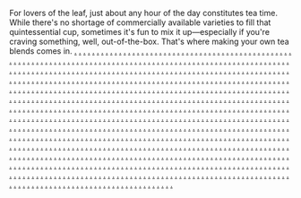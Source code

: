For lovers of the leaf, just about any hour of the day constitutes tea time. While there's no shortage of commercially available varieties to fill that quintessential cup, sometimes it's fun to mix it up—especially if you're craving something, well, out-of-the-box. That's where making your own tea blends comes in. 
<a href="https://brandingloopmarketing.weebly.com/">.</a>
<a href="https://boxsagamarketings.weebly.com/">.</a>
<a href="https://nibblehubmarketings.weebly.com/">.</a>
<a href="https://ppclevelmarketings.weebly.com/">.</a>
<a href="https://startwizmarketings.weebly.com/">.</a>
<a href="https://prhubmarketings.weebly.com/">.</a>
<a href="https://techplusmarketings.weebly.com/">.</a>
<a href="https://searchmarkmarketings.weebly.com/">.</a>
<a href="https://marketingsensemarketings.weebly.com/">.</a>
<a href="https://boxesardmarketings.weebly.com/">.</a>
<a href="https://publiciedmarketings.weebly.com/">.</a>
<a href="https://solidvectormarketings.weebly.com/">.</a>
<a href="https://interactivedashmarketing.weebly.com/">.</a>
<a href="https://brandservicesmarketing.weebly.com/">.</a>
<a href="https://doworksmarketing.weebly.com/">.</a>
<a href="https://semclickmarketing.weebly.com/">.</a>
<a href="https://technologiesconnectionmarketing.weebly.com/">.</a>
<a href="https://wizflowmarketing.weebly.com/">.</a>
<a href="https://labsfulmarketing.weebly.com/">.</a>
<a href="https://searchcasemarketinge.weebly.com/">.</a>
<a href="https://technoriedmarketinge.weebly.com/">.</a>
<a href="https://scaleshiftmarketinge.weebly.com/">.</a>
<a href="https://botlightmarketinge.weebly.com/">.</a>
<a href="https://digitalermarketinge.weebly.com/">.</a>
<a href="https://searchshipmarketing.weebly.com/">.</a>
<a href="https://strategylightmarketings.weebly.com/">.</a>
<a href="https://brandingtrademarketings.weebly.com/">.</a>
<a href="https://publichousemarketings.weebly.com/">.</a>
<a href="https://warepalacemarketings.weebly.com/">.</a>
<a href="https://doaffiliatemarketings.weebly.com/">.</a>
<a href="https://adprojectmarketing.weebly.com/">.</a>
<a href="https://wareworkmarketings.weebly.com/">.</a>
<a href="https://boostoptionmarketings.weebly.com/">.</a>
<a href="https://growthoptionmarketings.weebly.com/">.</a>
<a href="https://targetsparkmarketings.weebly.com/">.</a>
<a href="https://booststripemarketinge.weebly.com/">.</a>
<a href="https://makesoftmarketing.weebly.com/">.</a>
<a href="https://boxtypemarketing.weebly.com/">.</a>
<a href="https://byteprimemarketing.weebly.com/">.</a>
<a href="https://cryptstockmarketing.weebly.com/">.</a>
<a href="https://labscharmmarketing.weebly.com/">.</a>
<a href="https://viraltrademarketing.weebly.com/">.</a>
<a href="https://codecharmmarketing.weebly.com/">.</a>
<a href="https://strategyspecialsmarketinge.weebly.com/">.</a>
<a href="https://engineyardmarketinge.weebly.com/">.</a>
<a href="https://cryptservicesmarketinge.weebly.com/">.</a>
<a href="https://ppcdashmarketinge.weebly.com/">.</a>
<a href="https://analyticsproductsmarketinge.weebly.com/">.</a>
<a href="https://worksvaluesmarketing.weebly.com/">.</a>
<a href="https://metaaudiencemarketings.weebly.com/">.</a>
<a href="https://enginelayermarketings.weebly.com/">.</a>
<a href="https://retailermarketings.weebly.com/">.</a>
<a href="https://optimizedockmarketings.weebly.com/">.</a>
<a href="https://droidsprintmarketings.weebly.com/">.</a>
<a href="https://rigartmarketing.weebly.com/">.</a>
<a href="https://botnowmarketing.weebly.com/">.</a>
<a href="https://advertisingfactorymarketing.weebly.com/">.</a>
<a href="https://campaignvergemarketing.weebly.com/">.</a>
<a href="https://encommunicationsmarketing.weebly.com/">.</a>
<a href="https://strategybaymarketings.weebly.com/">.</a>
<a href="https://boxpostmarketing.weebly.com/">.</a>
<a href="https://targetusmarketings.weebly.com/">.</a>
<a href="https://nibblegoodsmarketing.weebly.com/">.</a>
<a href="https://engineloadmarketings.weebly.com/">.</a>
<a href="https://targetblendmarketings.weebly.com/">.</a>
<a href="https://marketingpressmarketing.weebly.com/">.</a>
<a href="https://campaignensmarketing.weebly.com/">.</a>
<a href="https://vectorriedmarketinge.weebly.com/">.</a>
<a href="https://dataproductmarketinge.weebly.com/">.</a>
<a href="https://advertisefitmarketinge.weebly.com/">.</a>
<a href="https://semscoutmarketinge.weebly.com/">.</a>
<a href="https://datagearmarketinge.weebly.com/">.</a>
<a href="https://technosprintmarketing.weebly.com/">.</a>
<a href="https://ppcstoremarketingze.weebly.com/">.</a>
<a href="https://expertscasemarketingze.weebly.com/">.</a>
<a href="https://microvaluemarketingze.weebly.com/">.</a>
<a href="https://bottomlinescopemarketingze.weebly.com/">.</a>
<a href="https://marketingishmarketingze.weebly.com/">.</a>
<a href="https://adprojectmarketing.weebly.com/">.</a>
<a href="https://affiliateoffermarketingz.weebly.com/">.</a>
<a href="https://chipshackmarketingz.weebly.com/">.</a>
<a href="https://worksdashmarketingz.weebly.com/">.</a>
<a href="https://bottomlineproductmarketingz.weebly.com/">.</a>
<a href="https://cyberpropertiesmarketingz.weebly.com/">.</a>
<a href="https://semmakermarketingz.weebly.com/">.</a>
<a href="https://cryptworkshopmarketingz.weebly.com/">.</a>
<a href="https://expertsdockmarketingz.weebly.com/">.</a>
<a href="https://warefuturemarketingze.weebly.com/">.</a>
<a href="https://vectoriedmarketingz.weebly.com/">.</a>
<a href="https://codecharmmarketing.weebly.com/">.</a>
<a href="https://marketingautomation2063.weebly.com/">.</a>
<a href="https://marketingautomation2055.weebly.com/">.</a>
<a href="https://marketingautomation2047.weebly.com/">.</a>
<a href="https://marketingautomation2039.weebly.com/">.</a>
<a href="https://marketingautomation2031.weebly.com/">.</a>
<a href="https://marketingautomation2023.weebly.com/">.</a>
<a href="https://marketingautomation2013.weebly.com/">.</a>
<a href="https://marketingautomation2007.weebly.com/">.</a>
<a href="https://marketingautomation1999.weebly.com/">.</a>
<a href="https://marketingautomation1991.weebly.com/">.</a>
<a href="https://brandingloopmarketing.weebly.com/">.</a>
<a href="https://expertsplaymarketingze.weebly.com/">.</a>
<a href="https://bytesstreetmarketingze.weebly.com/">.</a>
<a href="https://revenueshiftmarketingze.weebly.com/">.</a>
<a href="https://boostclickmarketingze.weebly.com/">.</a>
<a href="https://dobitmarketingze.weebly.com/">.</a>
<a href="https://publiccharmmarketing.weebly.com/">.</a>
<a href="https://makenibblemarketingz.weebly.com/">.</a>
<a href="https://viralportmarketing.weebly.com/">.</a>
<a href="https://gearfuelmarketingz.weebly.com/">.</a>
<a href="https://bitspropertiesmarketingz.weebly.com/">.</a>
<a href="https://cryptsidemarketingz.weebly.com/">.</a>
<a href="https://communicationspressmarketingz.weebly.com/">.</a>
<a href="https://bottomlineportmarketingz.weebly.com/">.</a>
<a href="https://cybervergemarketingz.weebly.com/">.</a>
<a href="https://viralstripemarketingz.weebly.com/">.</a>
<a href="https://boxmakermarketingz.weebly.com/">.</a>
<a href="https://technologyflowmarketing.weebly.com/">.</a>
<a href="https://marketingautomation2065.weebly.com/">.</a>
<a href="https://marketingautomation2057.weebly.com/">.</a>
<a href="https://marketingautomation2048.weebly.com/">.</a>
<a href="https://marketingautomation2041.weebly.com/">.</a>
<a href="https://marketingautomation2033.weebly.com/">.</a>
<a href="https://marketingautomation2025.weebly.com/">.</a>
<a href="https://marketingautomation2016.weebly.com/">.</a>
<a href="https://marketingautomation2009.weebly.com/">.</a>
<a href="https://marketingautomation2001.weebly.com/">.</a>
<a href="https://marketingautomation1993.weebly.com/">.</a>
<a href="https://vectorindustrymarketing.weebly.com/">.</a>
<a href="https://microskillmarketingze.weebly.com/">.</a>
<a href="https://activenibblemarketingze.weebly.com/">.</a>
<a href="https://chipnowmarketingze.weebly.com/">.</a>
<a href="https://ppcproductmarketingze.weebly.com/">.</a>
<a href="https://viralpropertiesmarketingze.weebly.com/">.</a>
<a href="https://rigartmarketing.weebly.com/">.</a>
<a href="https://boxesbaymarketingz.weebly.com/">.</a>
<a href="https://informaticscentremarketingz.weebly.com/">.</a>
<a href="https://bitgridmarketingz.weebly.com/">.</a>
<a href="https://clearseomarketingz.weebly.com/">.</a>
<a href="https://advertiseprimemarketingz.weebly.com/">.</a>
<a href="https://scalevaluemarketingz.weebly.com/">.</a>
<a href="https://boxesshiftmarketingz.weebly.com/">.</a>
<a href="https://retailstudiomarketingz.weebly.com/">.</a>
<a href="https://analyticsgrammarketingz.weebly.com/">.</a>
<a href="https://gearbasemarketingz.weebly.com/">.</a>
<a href="https://campaignensmarketing.weebly.com/">.</a>
<a href="https://marketingautomation2066.weebly.com/">.</a>
<a href="https://marketingautomation2058.weebly.com/">.</a>
<a href="https://marketingautomation2050.weebly.com/">.</a>
<a href="https://marketingautomation2042.weebly.com/">.</a>
<a href="https://marketingautomation2034.weebly.com/">.</a>
<a href="https://marketingautomation2026.weebly.com/">.</a>
<a href="https://marketingautomation2015.weebly.com/">.</a>
<a href="https://marketingautomation2010.weebly.com/">.</a>
<a href="https://marketingautomation2002.weebly.com/">.</a>
<a href="https://marketingautomation1994.weebly.com/">.</a>
<a href="https://worksvaluesmarketing.weebly.com/">.</a>
<a href="https://marketscanmarketingze.weebly.com/">.</a>
<a href="https://workssolutionsmarketingze.weebly.com/">.</a>
<a href="https://adstudiomarketingze.weebly.com/">.</a>
<a href="https://cybermakermarketingze.weebly.com/">.</a>
<a href="https://botshipmarketingze.weebly.com/">.</a>
<a href="https://cryptspanmarketing.weebly.com/">.</a>
<a href="https://analyticsitemsmarketingzs.weebly.com/">.</a>
<a href="https://gearpassmarketingzs.weebly.com/">.</a>
<a href="https://gearmedmarketingzs.weebly.com/">.</a>
<a href="https://boxenginemarketingzs.weebly.com/">.</a>
<a href="https://cyberhousemarketing.weebly.com/">.</a>
<a href="https://searchshipmarketing.weebly.com/">.</a>
<a href="https://scalevibemarketingze.weebly.com/">.</a>
<a href="https://technocentermarketingze.weebly.com/">.</a>
<a href="https://dataindustrymarketingze.weebly.com/">.</a>
<a href="https://analyticsmarkmarketingze.weebly.com/">.</a>
<a href="https://botarymarketingze.weebly.com/">.</a>
<a href="https://techplusmarketings.weebly.com/">.</a>
<a href="https://meshservicesmarketingz.weebly.com/">.</a>
<a href="https://communicationsfitmarketingz.weebly.com/">.</a>
<a href="https://campaignmostmarketingz.weebly.com/">.</a>
<a href="https://affiliateflowmarketingz.weebly.com/">.</a>
<a href="https://codespotmarketingz.weebly.com/">.</a>
<a href="https://waresitemsmarketingz.weebly.com/">.</a>
<a href="https://adssagamarketingz.weebly.com/">.</a>
<a href="https://zenmeshmarketingz.weebly.com/">.</a>
<a href="https://optimizemostmarketingz.weebly.com/">.</a>
<a href="https://labsfulmarketing.weebly.com/">.</a>
<a href="https://marketingautomation2064.weebly.com/">.</a>
<a href="https://marketingautomation2056.weebly.com/">.</a>
<a href="https://marketingautomation2049.weebly.com/">.</a>
<a href="https://marketingautomation2040.weebly.com/">.</a>
<a href="https://marketingautomation2032.weebly.com/">.</a>
<a href="https://marketingautomation2024.weebly.com/">.</a>
<a href="https://marketingautomation2014.weebly.com/">.</a>
<a href="https://marketingautomation2008.weebly.com/">.</a>
<a href="https://marketingautomation2000.weebly.com/">.</a>
<a href="https://marketingautomation1992.weebly.com/">.</a>
<a href="https://softscanmarketing8194s.weebly.com/">.</a>
<a href="https://softscanmarketing8187s.weebly.com/">.</a>
<a href="https://softscanmarketing8179s.weebly.com/">.</a>
<a href="https://softscanmarketing8171s.weebly.com/">.</a>
<a href="https://softscanmarketing8163s.weebly.com/">.</a>
<a href="https://softscanmarketing8155s.weebly.com/">.</a>
<a href="https://softscanmarketing8147s.weebly.com/">.</a>
<a href="https://softscanmarketing8139s.weebly.com/">.</a>
<a href="https://softscanmarketing8130s.weebly.com/">.</a>
<a href="https://softscanmarketing8127s.weebly.com/">.</a>
<a href="https://softscanmarketing8198s.weebly.com/">.</a>
<a href="https://softscanmarketing8190s.weebly.com/">.</a>
<a href="https://softscanmarketing8181s.weebly.com/">.</a>
<a href="https://softscanmarketing8174s.weebly.com/">.</a>
<a href="https://softscanmarketing8166s.weebly.com/">.</a>
<a href="https://softscanmarketing8158s.weebly.com/">.</a>
<a href="https://softscanmarketing8150s.weebly.com/">.</a>
<a href="https://softscanmarketing8142s.weebly.com/">.</a>
<a href="https://softscanmarketing8133s.weebly.com/">.</a>
<a href="https://softscanmarketing8123s.weebly.com/">.</a>
<a href="https://softscanmarketing8195s.weebly.com/">.</a>
<a href="https://softscanmarketing8188s.weebly.com/">.</a>
<a href="https://softscanmarketing8183s.weebly.com/">.</a>
<a href="https://softscanmarketing8172s.weebly.com/">.</a>
<a href="https://softscanmarketing8164s.weebly.com/">.</a>
<a href="https://softscanmarketing8156s.weebly.com/">.</a>
<a href="https://softscanmarketing8148s.weebly.com/">.</a>
<a href="https://softscanmarketing8140s.weebly.com/">.</a>
<a href="https://softscanmarketing8131s.weebly.com/">.</a>
<a href="https://softscanmarketing8121s.weebly.com/">.</a>
<a href="https://softscanmarketing8199s.weebly.com/">.</a>
<a href="https://softscanmarketing8191s.weebly.com/">.</a>
<a href="https://softscanmarketing8182s.weebly.com/">.</a>
<a href="https://softscanmarketing8175s.weebly.com/">.</a>
<a href="https://softscanmarketing8167s.weebly.com/">.</a>
<a href="https://softscanmarketing8159s.weebly.com/">.</a>
<a href="https://softscanmarketing8151s.weebly.com/">.</a>
<a href="https://softscanmarketing8143s.weebly.com/">.</a>
<a href="https://softscanmarketing8134s.weebly.com/">.</a>
<a href="https://softscanmarketing8124s.weebly.com/">.</a>
<a href="https://softscanmarketing8197s.weebly.com/">.</a>
<a href="https://softscanmarketing8189s.weebly.com/">.</a>
<a href="https://softscanmarketing8180s.weebly.com/">.</a>
<a href="https://softscanmarketing8173s.weebly.com/">.</a>
<a href="https://softscanmarketing8165s.weebly.com/">.</a>
<a href="https://softscanmarketing8157s.weebly.com/">.</a>
<a href="https://softscanmarketing8149s.weebly.com/">.</a>
<a href="https://softscanmarketing8141s.weebly.com/">.</a>
<a href="https://softscanmarketing8132s.weebly.com/">.</a>
<a href="https://softscanmarketing8122s.weebly.com/">.</a>
<a href="https://softscanmarketing8200s.weebly.com/">.</a>
<a href="https://softscanmarketing8192s.weebly.com/">.</a>
<a href="https://softscanmarketing8184s.weebly.com/">.</a>
<a href="https://softscanmarketing8176s.weebly.com/">.</a>
<a href="https://softscanmarketing8168s.weebly.com/">.</a>
<a href="https://softscanmarketing8160s.weebly.com/">.</a>
<a href="https://softscanmarketing8152s.weebly.com/">.</a>
<a href="https://softscanmarketing8144s.weebly.com/">.</a>
<a href="https://softscanmarketing8135s.weebly.com/">.</a>
<a href="https://softscanmarketing8125s.weebly.com/">.</a>
<a href="https://virtuallermarketing.weebly.com/">.</a>
<a href="https://roboticsnowmarketing.weebly.com/">.</a>
<a href="https://adsincmarketing.weebly.com/">.</a>
<a href="https://b2bfeedmarketing.weebly.com/">.</a>
<a href="https://roboticsgearmarketing.weebly.com/">.</a>
<a href="https://boxescasemarketing.weebly.com/">.</a>
<a href="https://nibblesparkmarketing.weebly.com/">.</a>
<a href="https://prpressmarketing.weebly.com/">.</a>
<a href="https://retailatlasmarketing.weebly.com/">.</a>
<a href="https://adfermarketing.weebly.com/">.</a>
<a href="https://microistmarketing.weebly.com/">.</a>
<a href="https://activewarezmarketing.weebly.com/">.</a>
<a href="https://chipsyncmarketing.weebly.com/">.</a>
<a href="https://analyticsiedmarketing.weebly.com/">.</a>
<a href="https://marketboostmarketing.weebly.com/">.</a>
<a href="https://optimizeshipmarketing.weebly.com/">.</a>
<a href="https://nanoviewmarketing.weebly.com/">.</a>
<a href="https://codeprimemarketing.weebly.com/">.</a>
<a href="https://rigvergemarketing.weebly.com/">.</a>
<a href="https://retailfedmarketing.weebly.com/">.</a>
<a href="https://bytecrewmarketing.weebly.com/">.</a>
<a href="https://warezeablemarketing.weebly.com/">.</a>
<a href="https://marketpassmarketing.weebly.com/">.</a>
<a href="https://startbottomlinemarketing.weebly.com/">.</a>
<a href="https://rackindustrymarketing.weebly.com/">.</a>
<a href="https://adsgraphmarketing.weebly.com/">.</a>
<a href="https://upstrategymarketing.weebly.com/">.</a>
<a href="https://advertisesensemarketing.weebly.com/">.</a>
<a href="https://byteincmarketing.weebly.com/">.</a>
<a href="https://promoteprojectmarketing.weebly.com/">.</a>
<a href="https://chiphousemarketing.weebly.com/">.</a>
<a href="https://technologyfactorymarketing.weebly.com/">.</a>
<a href="https://microdockmarketing.weebly.com/">.</a>
<a href="https://informaticsspotmarketing.weebly.com/">.</a>
<a href="https://wizmodemarketing.weebly.com/">.</a>
<a href="https://seoaidmarketing.weebly.com/">.</a>
<a href="https://solidtechnomarketing.weebly.com/">.</a>
<a href="https://realboxmarketing.weebly.com/">.</a>
<a href="https://startviralmarketing.weebly.com/">.</a>
<a href="https://searchlogicmarketing.weebly.com/">.</a>
<a href="https://bottomlinealmarketing.weebly.com/">.</a>
<a href="https://seosignalmarketing.weebly.com/">.</a>
<a href="https://boostsagamarketing.weebly.com/">.</a>
<a href="https://botconceptmarketing.weebly.com/">.</a>
<a href="https://meshskillmarketinge.weebly.com/">.</a>
<a href="https://meshstartmarketinge.weebly.com/">.</a>
<a href="https://engineideasmarketinge.weebly.com/">.</a>
<a href="https://technopostmarketinge.weebly.com/">.</a>
<a href="https://bytesitemsmarketing.weebly.com/">.</a>
<a href="https://softworkmarketing.weebly.com/">.</a>
<a href="https://nibblefuelmarketing.weebly.com/">.</a>
<a href="https://b2btrademarketing.weebly.com/">.</a>
<a href="https://nibbledeckmarketing.weebly.com/">.</a>
<a href="https://growthstockmarketing.weebly.com/">.</a>
<a href="https://strategygroupmarketing.weebly.com/">.</a>
<a href="https://scalespanmarketing.weebly.com/">.</a>
<a href="https://labstagsmarketing.weebly.com/">.</a>
<a href="https://mediamarkmarketing.weebly.com/">.</a>
<a href="https://targetishmarketing.weebly.com/">.</a>
<a href="https://meshincmarketing.weebly.com/">.</a>
<a href="https://communicationsprimemarketing.weebly.com/">.</a>
<a href="https://promotesagamarketing.weebly.com/">.</a>
<a href="https://labsishmarketing.weebly.com/">.</a>
<a href="https://bytefuturemarketing.weebly.com/">.</a>
<a href="https://ppcnowmarketing.weebly.com/">.</a>
<a href="https://ppciedmarketing.weebly.com/">.</a>
<a href="https://publiceablemarketinge.weebly.com/">.</a>
<a href="https://riggurumarketinge.weebly.com/">.</a>
<a href="https://targetworkshopmarketinge.weebly.com/">.</a>
<a href="https://mediacrewmarketinge.weebly.com/">.</a>
<a href="https://boxesaidmarketinge.weebly.com/">.</a>
<a href="https://interactivespecialsmarketinge.weebly.com/">.</a>
<a href="https://cybercaremarketing.weebly.com/">.</a>
<a href="https://boostplaymarketing.weebly.com/">.</a>
<a href="https://publictagsmarketing.weebly.com/">.</a>
<a href="https://advertisingstormmarketing.weebly.com/">.</a>
<a href="https://wizspacemarketing.weebly.com/">.</a>
<a href="https://cryptplaymarketing.weebly.com/">.</a>
<a href="https://clearadvertisemarketing.weebly.com/">.</a>
<a href="https://gearbarnmarketing.weebly.com/">.</a>
<a href="https://expertsbasemarketing.weebly.com/">.</a>
<a href="https://adscapemarketing.weebly.com/">.</a>
<a href="https://relationsblogmarketing.weebly.com/">.</a>
<a href="https://targetshipmarketing.weebly.com/">.</a>
<a href="https://vectorglowmarketing.weebly.com/">.</a>
<a href="https://boostlevelmarketing.weebly.com/">.</a>
<a href="https://adssensemarketing.weebly.com/">.</a>
<a href="https://bytelogicmarketing.weebly.com/">.</a>
<a href="https://boxesservicesmarketing.weebly.com/">.</a>
<a href="https://codeskillmarketing.weebly.com/">.</a>
<a href="https://technologyprimemarketing.weebly.com/">.</a>
<a href="https://growthshiftmarketinge.weebly.com/">.</a>
<a href="https://audiencestormmarketinge.weebly.com/">.</a>
<a href="https://optimizefermarketinge.weebly.com/">.</a>
<a href="https://technoblogmarketinge.weebly.com/">.</a>
<a href="https://expertsclubmarketinge.weebly.com/">.</a>
<a href="https://microgrammarketing.weebly.com/">.</a>
<a href="https://waresconnectionmarketing.weebly.com/">.</a>
<a href="https://growthscalemarketing.weebly.com/">.</a>
<a href="https://nibblemakermarketing.weebly.com/">.</a>
<a href="https://warezloadmarketing.weebly.com/">.</a>
<a href="https://advertisehillmarketing.weebly.com/">.</a>
<a href="https://labslevelmarketing.weebly.com/">.</a>
<a href="https://viralshipmarketing.weebly.com/">.</a>
<a href="https://solidgearmarketing.weebly.com/">.</a>
<a href="https://doadvertisingmarketing.weebly.com/">.</a>
<a href="https://dowarezmarketing.weebly.com/">.</a>
<a href="https://warevibemarketing.weebly.com/">.</a>
<a href="https://nanomarkmarketing.weebly.com/">.</a>
<a href="https://brandingbandmarketing.weebly.com/">.</a>
<a href="https://nibblefocusmarketing.weebly.com/">.</a>
<a href="https://boxcentremarketing.weebly.com/">.</a>
<a href="https://informaticseablemarketing.weebly.com/">.</a>
<a href="https://meshsnapmarketing.weebly.com/">.</a>
<a href="https://publicfeedmarketing.weebly.com/">.</a>
<a href="https://wareclubmarketinge.weebly.com/">.</a>
<a href="https://addesignmarketinge.weebly.com/">.</a>
<a href="https://adicmarketinge.weebly.com/">.</a>
<a href="https://righubmarketinge.weebly.com/">.</a>
<a href="https://upviralmarketinge.weebly.com/">.</a>
<a href="https://chiphousemarketing.weebly.com/">.</a>
<a href="https://micronessmarketingze.weebly.com/">.</a>
<a href="https://boxescharmmarketingze.weebly.com/">.</a>
<a href="https://scaleloopmarketingze.weebly.com/">.</a>
<a href="https://nibblevillagemarketingze.weebly.com/">.</a>
<a href="https://warecaremarketingze.weebly.com/">.</a>
<a href="https://microgrammarketing.weebly.com/">.</a>
<a href="https://informaticsblendmarketingz.weebly.com/">.</a>
<a href="https://expertslabmarketingz.weebly.com/">.</a>
<a href="https://realcommunicationsmarketingz.weebly.com/">.</a>
<a href="https://realenginemarketingz.weebly.com/">.</a>
<a href="https://datalevelmarketingz.weebly.com/">.</a>
<a href="https://realrelationsmarketingz.weebly.com/">.</a>
<a href="https://godroidmarketingz.weebly.com/">.</a>
<a href="https://optimizeindustrymarketingz.weebly.com/">.</a>
<a href="https://communicationsscanmarketingz.weebly.com/">.</a>
<a href="https://viralboostmarketingz.weebly.com/">.</a>
<a href="https://publicfeedmarketing.weebly.com/">.</a>
<a href="https://marketingautomation2141.weebly.com/">.</a>
<a href="https://marketingautomation2133.weebly.com/">.</a>
<a href="https://marketingautomation2125.weebly.com/">.</a>
<a href="https://marketingautomation2117.weebly.com/">.</a>
<a href="https://marketingautomation2109.weebly.com/">.</a>
<a href="https://marketingautomation2101.weebly.com/">.</a>
<a href="https://marketingautomation2093.weebly.com/">.</a>
<a href="https://marketingautomation2085.weebly.com/">.</a>
<a href="https://marketingautomation2077.weebly.com/">.</a>
<a href="https://marketingautomation2069.weebly.com/">.</a>
<a href="https://nibblesparkmarketing.weebly.com/">.</a>
<a href="https://boxessyncmarketingze.weebly.com/">.</a>
<a href="https://promotedeckmarketingze.weebly.com/">.</a>
<a href="https://scalespotmarketingze.weebly.com/">.</a>
<a href="https://adsnowmarketingze.weebly.com/">.</a>
<a href="https://chipprimemarketingze.weebly.com/">.</a>
<a href="https://cybercaremarketing.weebly.com/">.</a>
<a href="https://enginecastmarketingz.weebly.com/">.</a>
<a href="https://boxflowmarketingz.weebly.com/">.</a>
<a href="https://expertsbaymarketingz.weebly.com/">.</a>
<a href="https://interactivespanmarketingz.weebly.com/">.</a>
<a href="https://b2bscoutmarketingz.weebly.com/">.</a>
<a href="https://warezisemarketingz.weebly.com/">.</a>
<a href="https://retailoptionmarketingz.weebly.com/">.</a>
<a href="https://bitslogicmarketingz.weebly.com/">.</a>
<a href="https://brandingsparkmarketingz.weebly.com/">.</a>
<a href="https://technologyprimemarketing.weebly.com/">.</a>
<a href="https://marketingautomation2139.weebly.com/">.</a>
<a href="https://marketingautomation2131.weebly.com/">.</a>
<a href="https://marketingautomation2123.weebly.com/">.</a>
<a href="https://marketingautomation2115.weebly.com/">.</a>
<a href="https://marketingautomation2107.weebly.com/">.</a>
<a href="https://marketingautomation2100.weebly.com/">.</a>
<a href="https://marketingautomation2091.weebly.com/">.</a>
<a href="https://marketingautomation2083.weebly.com/">.</a>
<a href="https://marketingautomation2075.weebly.com/">.</a>
<a href="https://marketingautomation2067.weebly.com/">.</a>
<a href="https://labslevelmarketing.weebly.com/">.</a>
<a href="https://bitspalacemarketingze.weebly.com/">.</a>
<a href="https://marketstartmarketingze.weebly.com/">.</a>
<a href="https://targetlabmarketingze.weebly.com/">.</a>
<a href="https://startpromotemarketingze.weebly.com/">.</a>
<a href="https://meshmodemarketingze.weebly.com/">.</a>
<a href="https://bytesitemsmarketing.weebly.com/">.</a>
<a href="https://virtualclickmarketingz.weebly.com/">.</a>
<a href="https://growthconceptmarketingz.weebly.com/">.</a>
<a href="https://interactivetagsmarketingz.weebly.com/">.</a>
<a href="https://scalegearmarketingz.weebly.com/">.</a>
<a href="https://workshillmarketingz.weebly.com/">.</a>
<a href="https://worksclickmarketingz.weebly.com/">.</a>
<a href="https://marketincmarketingz.weebly.com/">.</a>
<a href="https://technologynowmarketingz.weebly.com/">.</a>
<a href="https://warefuturemarketingz.weebly.com/">.</a>
<a href="https://seobarnmarketingz.weebly.com/">.</a>
<a href="https://publiceablemarketinge.weebly.com/">.</a>
<a href="https://marketingautomation2142.weebly.com/">.</a>
<a href="https://marketingautomation2134.weebly.com/">.</a>
<a href="https://marketingautomation2126.weebly.com/">.</a>
<a href="https://marketingautomation2118.weebly.com/">.</a>
<a href="https://marketingautomation2110.weebly.com/">.</a>
<a href="https://marketingautomation2102.weebly.com/">.</a>
<a href="https://marketingautomation2094.weebly.com/">.</a>
<a href="https://marketingautomation2086.weebly.com/">.</a>
<a href="https://marketingautomation2078.weebly.com/">.</a>
<a href="https://marketingautomation2070.weebly.com/">.</a>
<a href="https://clearadvertisemarketing.weebly.com/">.</a>
<a href="https://nanolightmarketingze.weebly.com/">.</a>
<a href="https://bytenowmarketingze.weebly.com/">.</a>
<a href="https://dorigmarketingze.weebly.com/">.</a>
<a href="https://retailsafermarketingze.weebly.com/">.</a>
<a href="https://communicationsiedmarketingze.weebly.com/">.</a>
<a href="https://rackindustrymarketing.weebly.com/">.</a>
<a href="https://enginevergemarketingz.weebly.com/">.</a>
<a href="https://nanostartmarketingz.weebly.com/">.</a>
<a href="https://brandingvergemarketingz.weebly.com/">.</a>
<a href="https://communicationspassmarketingz.weebly.com/">.</a>
<a href="https://interactivecasemarketingz.weebly.com/">.</a>
<a href="https://digitalbasemarketingz.weebly.com/">.</a>
<a href="https://marketingshipmarketingz.weebly.com/">.</a>
<a href="https://interactivepropertiesmarketingz.weebly.com/">.</a>
<a href="https://bitsscanmarketingz.weebly.com/">.</a>
<a href="https://relationsnowmarketingz.weebly.com/">.</a>
<a href="https://boostsagamarketing.weebly.com/">.</a>
<a href="https://marketingautomation2140.weebly.com/">.</a>
<a href="https://marketingautomation2132.weebly.com/">.</a>
<a href="https://marketingautomation2124.weebly.com/">.</a>
<a href="https://marketingautomation2116.weebly.com/">.</a>
<a href="https://marketingautomation2108.weebly.com/">.</a>
<a href="https://marketingautomation2099.weebly.com/">.</a>
<a href="https://marketingautomation2092.weebly.com/">.</a>
<a href="https://marketingautomation2084.weebly.com/">.</a>
<a href="https://marketingautomation2076.weebly.com/">.</a>
<a href="https://marketingautomation2068.weebly.com/">.</a>
<a href="https://strategygroupmarketing.weebly.com/">.</a>
<a href="https://marketingskillmarketingze.weebly.com/">.</a>
<a href="https://revenuelinemarketingze.weebly.com/">.</a>
<a href="https://optimizeplaymarketingze.weebly.com/">.</a>
<a href="https://relationsstartmarketingze.weebly.com/">.</a>
<a href="https://bytesscanmarketingze.weebly.com/">.</a>
<a href="https://chipsyncmarketing.weebly.com/">.</a>
<a href="https://bottomlineworksmarketingzs.weebly.com/">.</a>
<a href="https://technovibemarketingzs.weebly.com/">.</a>
<a href="https://communicationsmarkmarketingzs.weebly.com/">.</a>
<a href="https://biticamarketingzs.weebly.com/">.</a>
<a href="https://expertsviewmarketingze.weebly.com/">.</a>
<a href="https://softscanmarketing8283s.weebly.com/">.</a>
<a href="https://softscanmarketing8275s.weebly.com/">.</a>
<a href="https://softscanmarketing8258s.weebly.com/">.</a>
<a href="https://softscanmarketing8249s.weebly.com/">.</a>
<a href="https://softscanmarketing8241s.weebly.com/">.</a>
<a href="https://softscanmarketing8233s.weebly.com/">.</a>
<a href="https://softscanmarketing8225s.weebly.com/">.</a>
<a href="https://softscanmarketing8217s.weebly.com/">.</a>
<a href="https://softscanmarketing8209s.weebly.com/">.</a>
<a href="https://softscanmarketing8201s.weebly.com/">.</a>
<a href="https://softscanmarketing8286s.weebly.com/">.</a>
<a href="https://softscanmarketing8282s.weebly.com/">.</a>
<a href="https://softscanmarketing8259s.weebly.com/">.</a>
<a href="https://softscanmarketing8252s.weebly.com/">.</a>
<a href="https://softscanmarketing8244s.weebly.com/">.</a>
<a href="https://softscanmarketing8236s.weebly.com/">.</a>
<a href="https://softscanmarketing8228s.weebly.com/">.</a>
<a href="https://softscanmarketing8220s.weebly.com/">.</a>
<a href="https://softscanmarketing8216s.weebly.com/">.</a>
<a href="https://softscanmarketing8204s.weebly.com/">.</a>
<a href="https://softscanmarketing8284s.weebly.com/">.</a>
<a href="https://softscanmarketing8276s.weebly.com/">.</a>
<a href="https://softscanmarketing8261s.weebly.com/">.</a>
<a href="https://softscanmarketing8250s.weebly.com/">.</a>
<a href="https://softscanmarketing8242s.weebly.com/">.</a>
<a href="https://softscanmarketing8234s.weebly.com/">.</a>
<a href="https://softscanmarketing8226s.weebly.com/">.</a>
<a href="https://softscanmarketing8218s.weebly.com/">.</a>
<a href="https://softscanmarketing8210s.weebly.com/">.</a>
<a href="https://softscanmarketing8202s.weebly.com/">.</a>
<a href="https://softscanmarketing8287s.weebly.com/">.</a>
<a href="https://softscanmarketing8278s.weebly.com/">.</a>
<a href="https://softscanmarketing8262s.weebly.com/">.</a>
<a href="https://softscanmarketing8253s.weebly.com/">.</a>
<a href="https://softscanmarketing8245s.weebly.com/">.</a>
<a href="https://softscanmarketing8237s.weebly.com/">.</a>
<a href="https://softscanmarketing8229s.weebly.com/">.</a>
<a href="https://softscanmarketing8221s.weebly.com/">.</a>
<a href="https://softscanmarketing8212s.weebly.com/">.</a>
<a href="https://softscanmarketing8205s.weebly.com/">.</a>
<a href="https://softscanmarketing8285s.weebly.com/">.</a>
<a href="https://softscanmarketing8277s.weebly.com/">.</a>
<a href="https://softscanmarketing8266s.weebly.com/">.</a>
<a href="https://softscanmarketing8251s.weebly.com/">.</a>
<a href="https://softscanmarketing8243s.weebly.com/">.</a>
<a href="https://softscanmarketing8235s.weebly.com/">.</a>
<a href="https://softscanmarketing8227s.weebly.com/">.</a>
<a href="https://softscanmarketing8219s.weebly.com/">.</a>
<a href="https://softscanmarketing8211s.weebly.com/">.</a>
<a href="https://softscanmarketing8203s.weebly.com/">.</a>
<a href="https://softscanmarketing8288s.weebly.com/">.</a>
<a href="https://softscanmarketing8280s.weebly.com/">.</a>
<a href="https://softscanmarketing8263s.weebly.com/">.</a>
<a href="https://softscanmarketing8254s.weebly.com/">.</a>
<a href="https://softscanmarketing8246s.weebly.com/">.</a>
<a href="https://softscanmarketing8238s.weebly.com/">.</a>
<a href="https://softscanmarketing8230s.weebly.com/">.</a>
<a href="https://softscanmarketing8222s.weebly.com/">.</a>
<a href="https://softscanmarketing8213s.weebly.com/">.</a>
<a href="https://softscanmarketing8208s.weebly.com/">.</a>
<a href="https://leadadvertisinge.weebly.com/">.</a>
<a href="https://optimizetagsmarketingze.weebly.com/">.</a>
<a href="https://adbandmarketingze.weebly.com/">.</a>
<a href="https://bottomlinemakermarketingze.weebly.com/">.</a>
<a href="https://bitincmarketingze.weebly.com/">.</a>
<a href="https://chipbandmarketingze.weebly.com/">.</a>
<a href="https://leadadvertisinge.weebly.com/">.</a>
<a href="https://sanguinemarketingr.weebly.com/">.</a>
<a href="https://dartmarketingr.weebly.com/">.</a>
<a href="https://levelmarketingr.weebly.com/">.</a>
<a href="https://motiondigitalr.weebly.com/">.</a>
<a href="https://poweradvertisingr.weebly.com/">.</a>
<a href="https://methodmarketinge.weebly.com/">.</a>
<a href="https://ativemarketingr.weebly.com/">.</a>
<a href="https://brainymarketingr.weebly.com/">.</a>
<a href="https://exoticdigitalsr.weebly.com/">.</a>
<a href="https://marketingopolirs.weebly.com/">.</a>
<a href="https://synergydigitalsr.weebly.com/">.</a>
<a href="https://gonzomarketinge.weebly.com/">.</a>
<a href="https://accemarkengr.weebly.com/">.</a>
<a href="https://syntheticmarketingr.weebly.com/">.</a>
<a href="https://magentamarketinrg.weebly.com/">.</a>
<a href="https://discoveronliner.weebly.com/">.</a>
<a href="https://pingadvertisingr.weebly.com/">.</a>
<a href="https://blidigitalse.weebly.com/">.</a>
<a href="https://checkmarketingingr.weebly.com/">.</a>
<a href="https://convoditigalr.weebly.com/">.</a>
<a href="https://mastersmadrketingr.weebly.com/">.</a>
<a href="https://rocketmarketingr.weebly.com/">.</a>
<a href="https://digitalshacksr.weebly.com/">.</a>
<a href="https://motiondigitalse.weebly.com/">.</a>
<a href="https://technovergemarketingze.weebly.com/">.</a>
<a href="https://communicationskitmarketingze.weebly.com/">.</a>
<a href="https://dorelationsmarketingze.weebly.com/">.</a>
<a href="https://technoblendmarketingze.weebly.com/">.</a>
<a href="https://neticianmarketingze.weebly.com/">.</a>
<a href="https://motiondigitalse.weebly.com/">.</a>
<a href="https://flatlanddigitalsr.weebly.com/">.</a>
<a href="https://voicemarketingr.weebly.com/">.</a>
<a href="https://zealousmarketingr.weebly.com/">.</a>
<a href="https://audiencemarketinrg.weebly.com/">.</a>
<a href="https://transitiondigitalsr.weebly.com/">.</a>
<a href="https://fireballmarketinge.weebly.com/">.</a>
<a href="https://trafficsmarketingr.weebly.com/">.</a>
<a href="https://acquisitionmarketinsgr.weebly.com/">.</a>
<a href="https://buskdigitalr.weebly.com/">.</a>
<a href="https://exactdigitarl.weebly.com/">.</a>
<a href="https://institutedigitalr.weebly.com/">.</a>
<a href="https://savvymarketinge.weebly.com/">.</a>
<a href="https://softmarketingingr.weebly.com/">.</a>
<a href="https://pitchmarketr.weebly.com/">.</a>
<a href="https://marketingdecksr.weebly.com/">.</a>
<a href="https://contactonliner.weebly.com/">.</a>
<a href="https://acumenadvertisingr.weebly.com/">.</a>
<a href="https://daydreammarketinge.weebly.com/">.</a>
<a href="https://vectorriedmarketing.weebly.com/">.</a>
<a href="https://expertskitmarketing.weebly.com/">.</a>
<a href="https://chipconnectionmarketing.weebly.com/">.</a>
<a href="https://advertisinghousemarketing.weebly.com/">.</a>
<a href="https://scaleglowmarketing.weebly.com/">.</a>
<a href="https://searchadvertisinge.weebly.com/">.</a>
<a href="https://bytebarnmarketingze.weebly.com/">.</a>
<a href="https://botdockmarketingze.weebly.com/">.</a>
<a href="https://seostormmarketingze.weebly.com/">.</a>
<a href="https://searchnessmarketingze.weebly.com/">.</a>
<a href="https://warenowmarketingze.weebly.com/">.</a>
<a href="https://searchadvertisinge.weebly.com/">.</a>
<a href="https://crimsonmarketingr.weebly.com/">.</a>
<a href="https://variablemarketingr.weebly.com/">.</a>
<a href="https://omnimarketingr.weebly.com/">.</a>
<a href="https://executivedigitalsr.weebly.com/">.</a>
<a href="https://allyadvertisingr.weebly.com/">.</a>
<a href="https://segmentmarketinge.weebly.com/">.</a>
<a href="https://fireballsmarketingr.weebly.com/">.</a>
<a href="https://modelmarketingr.weebly.com/">.</a>
<a href="https://interactionmarketingrs.weebly.com/">.</a>
<a href="https://contactonlinre.weebly.com/">.</a>
<a href="https://elevateadvertisingr.weebly.com/">.</a>
<a href="https://centralmarketinge.weebly.com/">.</a>
<a href="https://suitemarketingr.weebly.com/">.</a>
<a href="https://generatemarketingr.weebly.com/">.</a>
<a href="https://infinitymarketingr.weebly.com/">.</a>
<a href="https://shiftonlier.weebly.com/">.</a>
<a href="https://conditionadvertisingr.weebly.com/">.</a>
<a href="https://marketingadrie.weebly.com/">.</a>
<a href="https://retailrisemarketing.weebly.com/">.</a>
<a href="https://botlightmarketing.weebly.com/">.</a>
<a href="https://b2bgroupmarketing.weebly.com/">.</a>
<a href="https://marketclickmarketing.weebly.com/">.</a>
<a href="https://audienceshiftmarketing.weebly.com/">.</a>
<a href="https://spireadvertisinge.weebly.com/">.</a>
<a href="https://adhutmarketingze.weebly.com/">.</a>
<a href="https://boostledmarketingze.weebly.com/">.</a>
<a href="https://prpalacemarketingze.weebly.com/">.</a>
<a href="https://campaignscoutmarketingze.weebly.com/">.</a>
<a href="https://warezaidmarketingze.weebly.com/">.</a>
<a href="https://spireadvertisinge.weebly.com/">.</a>
<a href="https://incubatormarketingr.weebly.com/">.</a>
<a href="https://scriptmarketingr.weebly.com/">.</a>
<a href="https://marketingpadsr.weebly.com/">.</a>
<a href="https://marketingworksr.weebly.com/">.</a>
<a href="https://fiberadvertisingr.weebly.com/">.</a>
<a href="https://providermarketinge.weebly.com/">.</a>
<a href="https://algorithmmarketingr.weebly.com/">.</a>
<a href="https://forcemarketingr.weebly.com/">.</a>
<a href="https://magicdigitalsr.weebly.com/">.</a>
<a href="https://digitalshedsr.weebly.com/">.</a>
<a href="https://reduxdigitalsr.weebly.com/">.</a>
<a href="https://pixeladvertisinge.weebly.com/">.</a>
<a href="https://originmarketingingr.weebly.com/">.</a>
<a href="https://buzzmarketingr.weebly.com/">.</a>
<a href="https://discoveronlinerr.weebly.com/">.</a>
<a href="https://marketingiumsr.weebly.com/">.</a>
<a href="https://marketingchatsr.weebly.com/">.</a>
<a href="https://chipmarketinge.weebly.com/">.</a>
<a href="https://technoriedmarketing.weebly.com/">.</a>
<a href="https://advertisefitmarketing.weebly.com/">.</a>
<a href="https://microtagsmarketing.weebly.com/">.</a>
<a href="https://softblogmarketing.weebly.com/">.</a>
<a href="https://promotevibemarketing.weebly.com/">.</a>
<a href="https://deliverdigitale.weebly.com/">.</a>
<a href="https://advertisegroupmarketingze.weebly.com/">.</a>
<a href="https://boxesclickmarketingze.weebly.com/">.</a>
<a href="https://seohousemarketingze.weebly.com/">.</a>
<a href="https://cyberbandmarketingze.weebly.com/">.</a>
<a href="https://boxesermarketingze.weebly.com/">.</a>
<a href="https://deliverdigitale.weebly.com/">.</a>
<a href="https://outpostdigitalsr.weebly.com/">.</a>
<a href="https://graphicsmarketiddr.weebly.com/">.</a>
<a href="https://cryptmarketingr.weebly.com/">.</a>
<a href="https://trustmarketingr.weebly.com/">.</a>
<a href="https://peakdigitalsr.weebly.com/">.</a>
<a href="https://tridentadvertisinge.weebly.com/">.</a>
<a href="https://marketingologysr.weebly.com/">.</a>
<a href="https://foundmarketingr.weebly.com/">.</a>
<a href="https://rapiddigitalrs.weebly.com/">.</a>
<a href="https://surfacemarketingr.weebly.com/">.</a>
<a href="https://indicatordigitalsr.weebly.com/">.</a>
<a href="https://snapmarketinge.weebly.com/">.</a>
<a href="https://cookiemarketingingr.weebly.com/">.</a>
<a href="https://marketingdecrksr.weebly.com/">.</a>
<a href="https://edgeonlinder.weebly.com/">.</a>
<a href="https://moreonliner.weebly.com/">.</a>
<a href="https://marketingcrownsr.weebly.com/">.</a>
<a href="https://yokemarketinge.weebly.com/">.</a>
<a href="https://scaleshiftmarketing.weebly.com/">.</a>
<a href="https://analyticsproductsmarketing.weebly.com/">.</a>
<a href="https://softscapemarketing.weebly.com/">.</a>
<a href="https://coderiedmarketing.weebly.com/">.</a>
<a href="https://interactivesignalmarketing.weebly.com/">.</a>
<a href="https://methodmarketinge.weebly.com/">.</a>
<a href="https://interactivenessmarketingzs.weebly.com/">.</a>
<a href="https://targetgearmarketingzs.weebly.com/">.</a>
<a href="https://relationslayermarketingzs.weebly.com/">.</a>
<a href="https://bottomlineideasmarketingzs.weebly.com/">.</a>
<a href="https://optimizespanmarketingzs.weebly.com/">.</a>
<a href="https://segmentmarketinge.weebly.com/">.</a>
<a href="https://communicationsdashmarketinge.weebly.com/">.</a>
<a href="https://revenuescanmarketinge.weebly.com/">.</a>
<a href="https://affiliatevergemarketinge.weebly.com/">.</a>
<a href="https://nibblepressmarketinge.weebly.com/">.</a>
<a href="https://corenanomarketinge.weebly.com/">.</a>
<a href="https://zenpublicmarketingze.weebly.com/">.</a>
<a href="https://adskitmarketingez.weebly.com/">.</a>
<a href="https://searchiummarketingz.weebly.com/">.</a>
<a href="https://techhillmarketingz.weebly.com/">.</a>
<a href="https://relationsdashmarketingz.weebly.com/">.</a>
<a href="https://marketingadrie.weebly.com/">.</a>
<a href="https://marketingautomation1980.weebly.com/">.</a>
<a href="https://marketingautomation1971.weebly.com/">.</a>
<a href="https://marketingautomation1963.weebly.com/">.</a>
<a href="https://marketingautomation1957.weebly.com/">.</a>
<a href="https://marketingautomation1947.weebly.com/">.</a>
<a href="https://marketingautomation1939.weebly.com/">.</a>
<a href="https://marketingautomation1931.weebly.com/">.</a>
<a href="https://marketingautomation1923.weebly.com/">.</a>
<a href="https://marketingautomation1915.weebly.com/">.</a>
<a href="https://marketingautomation1907.weebly.com/">.</a>
<a href="https://tridentadvertisinge.weebly.com/">.</a>
<a href="https://growthshipmarketinge.weebly.com/">.</a>
<a href="https://adscapsulemarketinge.weebly.com/">.</a>
<a href="https://boxsprintmarketinge.weebly.com/">.</a>
<a href="https://softcentermarketinge.weebly.com/">.</a>
<a href="https://chipkitmarketinge.weebly.com/">.</a>
<a href="https://droidgridmarketinge.weebly.com/">.</a>
<a href="https://seocrewmarketingez.weebly.com/">.</a>
<a href="https://bitbasemarketingz.weebly.com/">.</a>
<a href="https://engineincmarketingz.weebly.com/">.</a>
<a href="https://searchsolutionsmarketingz.weebly.com/">.</a>
<a href="https://fireballmarketinge.weebly.com/">.</a>
<a href="https://strategycompanymarketinge.weebly.com/">.</a>
<a href="https://searchcaremarketinge.weebly.com/">.</a>
<a href="https://chipspecialsmarketinge.weebly.com/">.</a>
<a href="https://adsblogmarketinge.weebly.com/">.</a>
<a href="https://softstockmarketinge.weebly.com/">.</a>
<a href="https://softboostmarketinge.weebly.com/">.</a>
<a href="https://meshstormmarketingsz.weebly.com/">.</a>
<a href="https://targetgrammarketingz.weebly.com/">.</a>
<a href="https://revenuedeckmarketingz.weebly.com/">.</a>
<a href="https://microwaymarketingz.weebly.com/">.</a>
<a href="https://daydreammarketinge.weebly.com/">.</a>
<a href="https://marketingautomation1981.weebly.com/">.</a>
<a href="https://marketingautomation1972.weebly.com/">.</a>
<a href="https://marketingautomation1964.weebly.com/">.</a>
<a href="https://marketingautomation1955.weebly.com/">.</a>
<a href="https://marketingautomation1948.weebly.com/">.</a>
<a href="https://marketingautomation1940.weebly.com/">.</a>
<a href="https://marketingautomation1932.weebly.com/">.</a>
<a href="https://marketingautomation1924.weebly.com/">.</a>
<a href="https://marketingautomation1916.weebly.com/">.</a>
<a href="https://marketingautomation1908.weebly.com/">.</a>
<a href="https://yokemarketinge.weebly.com/">.</a>
<a href="https://marketingautomation1982.weebly.com/">.</a>
<a href="https://marketingautomation1974.weebly.com/">.</a>
<a href="https://marketingautomation1966.weebly.com/">.</a>
<a href="https://marketingautomation1958.weebly.com/">.</a>
<a href="https://marketingautomation1950.weebly.com/">.</a>
<a href="https://marketingautomation1942.weebly.com/">.</a>
<a href="https://marketingautomation1935.weebly.com/">.</a>
<a href="https://marketingautomation1926.weebly.com/">.</a>
<a href="https://marketingautomation1918.weebly.com/">.</a>
<a href="https://marketingautomation1910.weebly.com/">.</a>
<a href="https://providermarketinge.weebly.com/">.</a>
<a href="https://datadesignmarketinge.weebly.com/">.</a>
<a href="https://boosttrademarketinge.weebly.com/">.</a>
<a href="https://cyberstartmarketinge.weebly.com/">.</a>
<a href="https://marketshiftmarketinge.weebly.com/">.</a>
<a href="https://bitsworkmarketinge.weebly.com/">.</a>
<a href="https://warezshackmarketingsz.weebly.com/">.</a>
<a href="https://zenworksmarketingez.weebly.com/">.</a>
<a href="https://viralscalemarketingz.weebly.com/">.</a>
<a href="https://bitspressmarketingz.weebly.com/">.</a>
<a href="https://uppublicmarketingz.weebly.com/">.</a>
<a href="https://chipmarketinge.weebly.com/">.</a>
<a href="https://marketingautomation1979.weebly.com/">.</a>
<a href="https://marketingautomation1973.weebly.com/">.</a>
<a href="https://marketingautomation1965.weebly.com/">.</a>
<a href="https://marketingautomation1956.weebly.com/">.</a>
<a href="https://marketingautomation1949.weebly.com/">.</a>
<a href="https://marketingautomation1941.weebly.com/">.</a>
<a href="https://marketingautomation1934.weebly.com/">.</a>
<a href="https://marketingautomation1925.weebly.com/">.</a>
<a href="https://marketingautomation1917.weebly.com/">.</a>
<a href="https://marketingautomation1909.weebly.com/">.</a>
<a href="https://softscanmarketing8289s.weebly.com/">.</a>
<a href="https://softscanmarketing8279s.weebly.com/">.</a>
<a href="https://softscanmarketing8264s.weebly.com/">.</a>
<a href="https://softscanmarketing8255s.weebly.com/">.</a>
<a href="https://softscanmarketing8247s.weebly.com/">.</a>
<a href="https://softscanmarketing8239s.weebly.com/">.</a>
<a href="https://softscanmarketing8231s.weebly.com/">.</a>
<a href="https://softscanmarketing8223s.weebly.com/">.</a>
<a href="https://softscanmarketing8214s.weebly.com/">.</a>
<a href="https://softscanmarketing8206s.weebly.com/">.</a>
<a href="https://softscanmarketing8364s.weebly.com/">.</a>
<a href="https://softscanmarketing8357s.weebly.com/">.</a>
<a href="https://softscanmarketing8347s.weebly.com/">.</a>
<a href="https://softscanmarketing8339s.weebly.com/">.</a>
<a href="https://softscanmarketing8331s.weebly.com/">.</a>
<a href="https://softscanmarketing8324s.weebly.com/">.</a>
<a href="https://softscanmarketing8315s.weebly.com/">.</a>
<a href="https://softscanmarketing8307s.weebly.com/">.</a>
<a href="https://softscanmarketing8299s.weebly.com/">.</a>
<a href="https://softscanmarketing8291s.weebly.com/">.</a>
<a href="https://softscanmarketing8366s.weebly.com/">.</a>
<a href="https://softscanmarketing8356s.weebly.com/">.</a>
<a href="https://softscanmarketing8353s.weebly.com/">.</a>
<a href="https://softscanmarketing8342s.weebly.com/">.</a>
<a href="https://softscanmarketing8333s.weebly.com/">.</a>
<a href="https://softscanmarketing8325s.weebly.com/">.</a>
<a href="https://softscanmarketing8317s.weebly.com/">.</a>
<a href="https://softscanmarketing8308s.weebly.com/">.</a>
<a href="https://oftscanmarketing8301s.weebly.com/">.</a>
<a href="https://softscanmarketing8293s.weebly.com/">.</a>
<a href="https://softscanmarketing8290s.weebly.com/">.</a>
<a href="https://softscanmarketing8281s.weebly.com/">.</a>
<a href="https://softscanmarketing8265s.weebly.com/">.</a>
<a href="https://softscanmarketing8257d.weebly.com/">.</a>
<a href="https://softscanmarketing8248s.weebly.com/">.</a>
<a href="https://softscanmarketing8240s.weebly.com/">.</a>
<a href="https://softscanmarketing8232s.weebly.com/">.</a>
<a href="https://softscanmarketing8224s.weebly.com/">.</a>
<a href="https://softscanmarketing8215s.weebly.com/">.</a>
<a href="https://softscanmarketing8207s.weebly.com/">.</a>
<a href="https://softscanmarketing8365s.weebly.com/">.</a>
<a href="https://softscanmarketing8355s.weebly.com/">.</a>
<a href="https://softscanmarketing8352s.weebly.com/">.</a>
<a href="https://softscanmarketing8340s.weebly.com/">.</a>
<a href="https://softscanmarketing8332s.weebly.com/">.</a>
<a href="https://softscanmarketing8323s.weebly.com/">.</a>
<a href="https://softscanmarketing8316s.weebly.com/">.</a>
<a href="https://softscanmarketing8310s.weebly.com/">.</a>
<a href="https://softscanmarketing8300s.weebly.com/">.</a>
<a href="https://softscanmarketing8292s.weebly.com/">.</a>
<a href="https://softscanmarketing8363s.weebly.com/">.</a>
<a href="https://softscanmarketing8358s.weebly.com/">.</a>
<a href="https://softscanmarketing8350s.weebly.com/">.</a>
<a href="https://softscanmarketing8341s.weebly.com/">.</a>
<a href="https://softscanmarketing8334s.weebly.com/">.</a>
<a href="https://softscanmarketing8326s.weebly.com/">.</a>
<a href="https://softscanmarketing8318s.weebly.com/">.</a>
<a href="https://softscanmarketing8309s.weebly.com/">.</a>
<a href="https://softscanmarketing8302s.weebly.com/">.</a>
<a href="https://softscanmarketing8294s.weebly.com/">.</a>
<a href="https://internetoontsrt.weebly.com/">.</a>
<a href="https://vectorscalemarketing.weebly.com/">.</a>
<a href="https://virtualstartmarketing.weebly.com/">.</a>
<a href="https://realrigmarketing.weebly.com/">.</a>
<a href="https://technologiesyardmarketing.weebly.com/">.</a>
<a href="https://revenueproductsmarketing.weebly.com/">.</a>
<a href="https://praiseadvertisingrt.weebly.com/">.</a>
<a href="https://droidcaremarketing.weebly.com/">.</a>
<a href="https://workssparkmarketing.weebly.com/">.</a>
<a href="https://technologycaremarketing.weebly.com/">.</a>
<a href="https://wizscanmarketing.weebly.com/">.</a>
<a href="https://activecryptmarketing.weebly.com/">.</a>
<a href="https://mojomarketingrt.weebly.com/">.</a>
<a href="https://warelightmarketing.weebly.com/">.</a>
<a href="https://bytespropertiesmarketing.weebly.com/">.</a>
<a href="https://boxensmarketing.weebly.com/">.</a>
<a href="https://scalemakermarketing.weebly.com/">.</a>
<a href="https://realpublicmarketing.weebly.com/">.</a>
<a href="https://pulseadvertisingrt.weebly.com/">.</a>
<a href="https://wizcrewmarketing.weebly.com/">.</a>
<a href="https://bitgoodsmarketing.weebly.com/">.</a>
<a href="https://brandingcompanymarketing.weebly.com/">.</a>
<a href="https://ppcflowmarketing.weebly.com/">.</a>
<a href="https://meshspecialsmarketing.weebly.com/">.</a>
<a href="https://praiseadvertisingrt.weebly.com/">.</a>
<a href="https://b2bproductsmarketingzs.weebly.com/">.</a>
<a href="https://meshindustrymarketingzs.weebly.com/">.</a>
<a href="https://technologiescentermarketingzs.weebly.com/">.</a>
<a href="https://clearadvertisingmarketingzs.weebly.com/">.</a>
<a href="https://nanotrademarketingzs.weebly.com/">.</a>
<a href="https://praiseonlinert.weebly.com/">.</a>
<a href="https://microkedmarketing.weebly.com/">.</a>
<a href="https://brandscapemarketing.weebly.com/">.</a>
<a href="https://softsnapmarketing.weebly.com/">.</a>
<a href="https://startgrowthmarketing.weebly.com/">.</a>
<a href="https://analyticsprimemarketing.weebly.com/">.</a>
<a href="https://illuminatemarketingrt.weebly.com/">.</a>
<a href="https://nanohubmarketing.weebly.com/">.</a>
<a href="https://audienceglowmarketing.weebly.com/">.</a>
<a href="https://advaluesmarketing.weebly.com/">.</a>
<a href="https://nibbleflowmarketing.weebly.com/">.</a>
<a href="https://coretechnomarketing.weebly.com/">.</a>
<a href="https://pitchmarketingrt.weebly.com/">.</a>

